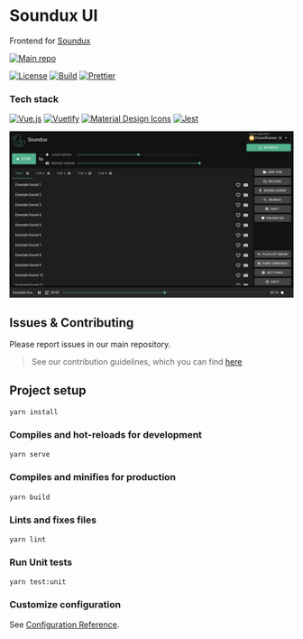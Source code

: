 # Soundux UI

Frontend for [Soundux](https://github.com/Soundux/Soundux)

[![Main repo](https://img.shields.io/badge/View%20our%20main%20repo-181717?style=for-the-badge&logo=github&logoColor=fff)](https://github.com/Soundux/Soundux)

[![License](https://img.shields.io/github/license/Soundux/soundux-ui?style=for-the-badge)](https://github.com/Soundux/soundux-ui/blob/master/LICENSE)
[![Build](https://img.shields.io/github/workflow/status/Soundux/soundux-ui/ci?&style=for-the-badge)](https://github.com/Soundux/soundux-ui/actions?query=workflow%3A%22ci%22)
[![Prettier](https://img.shields.io/badge/code_style-prettier-ff69b4.svg?style=for-the-badge)](https://github.com/prettier/prettier)

### Tech stack
[![Vue.js](https://img.shields.io/badge/Vue.js-4FC08D?style=for-the-badge&logo=vue.js&logoColor=fff)](https://vuejs.org/)
[![Vuetify](https://img.shields.io/badge/Vuetify-1867C0?style=for-the-badge&logo=vuetify&logoColor=fff)](https://vuetifyjs.com/)
[![Material Design Icons](https://img.shields.io/badge/Material%20Design%20Icons-2196F3?style=for-the-badge&logo=material-design-icons&logoColor=fff)](https://materialdesignicons.com/)
[![Jest](https://img.shields.io/badge/Jest-C21325?style=for-the-badge&logo=jest&logoColor=fff)](https://jestjs.io/)

![Screenshot]( https://raw.githubusercontent.com/Soundux/screenshots/screenshots/playing-dark.png)

## Issues & Contributing
Please report issues in our main repository.
> See our contribution guidelines, which you can find [here](https://github.com/Soundux/Soundux/blob/master/CONTRIBUTING.md)

## Project setup
```
yarn install
```

### Compiles and hot-reloads for development
```
yarn serve
```

### Compiles and minifies for production
```
yarn build
```

### Lints and fixes files
```
yarn lint
```

### Run Unit tests
```
yarn test:unit
```

### Customize configuration
See [Configuration Reference](https://cli.vuejs.org/config/).
